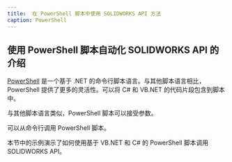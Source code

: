 ```yaml
---
title:  在 PowerShell 脚本中使用 SOLIDWORKS API 方法
caption: PowerShell
---
```

 使用 PowerShell 脚本自动化 SOLIDWORKS API 的介绍
---

[PowerShell](https://docs.microsoft.com/zh-cn/powershell/scripting/powershell-scripting?view=powershell-6) 是一个基于 .NET 的命令行脚本语言。与其他脚本语言相比，PowerShell 提供了更多的灵活性。可以将 C# 和 VB.NET 的代码片段包含到脚本中。

与其他脚本语言类似，PowerShell 脚本可以接受参数。

可以从命令行调用 PowerShell 脚本。

本节中的示例演示了如何使用基于 VB.NET 和 C# 的 PowerShell 脚本调用 SOLIDWORKS API。